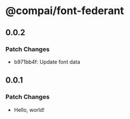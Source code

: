 # @compai/font-federant

## 0.0.2

### Patch Changes

- b971bb4f: Update font data

## 0.0.1

### Patch Changes

- Hello, world!

